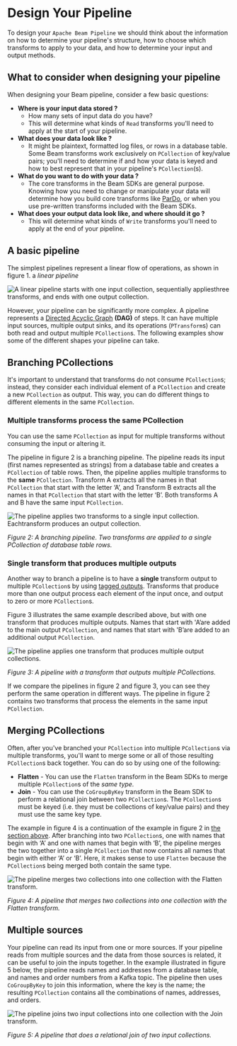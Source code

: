# Design Your Pipeline

To design your `Apache Beam Pipeline` we should think about the information on how to determine your pipeline's structure, how to choose which transforms to apply to your data, and how to determine your input and output methods.

## What to consider when designing your pipeline

When designing your Beam pipeline, consider a few basic questions:

* **Where is your input data stored ?**
  * How many sets of input data do you have?
  * This will determine what kinds of `Read` transforms you'll need to apply at the start of your pipeline.
* **What does your data look like ?**
  * It might be plaintext, formatted log files, or rows in a database table. Some Beam transforms work exclusively on `PCollection` of key/value pairs; you'll need to determine if and how your data is keyed and how to best represent that in your pipeline's `PCollection`(s).
* **What do you want to do with your data ?**
  * The core transforms in the Beam SDKs are general purpose. Knowing how you need to change or manipulate your data will determine how you build core transforms like [ParDo](https://beam.apache.org/documentation/programming-guide/#pardo), or when you use pre-written transforms included with the Beam SDKs.
* **What does your output data look like, and where should it go ?**
  * This will determine what kinds of `Write` transforms you'll need to apply at the end of your pipeline.

## A basic pipeline

The simplest pipelines represent a linear flow of operations, as shown in figure 1. a *linear pipeline*

![A linear pipeline starts with one input collection, sequentially appliesthree transforms, and ends with one output collection.](https://beam.apache.org/images/design-your-pipeline-linear.svg)

However, your pipeline can be significantly more complex. A pipeline represents a [Directed Acyclic Graph](https://en.wikipedia.org/wiki/Directed_acyclic_graph) **(DAG)** of steps. It can have multiple input sources, multiple output sinks, and its operations (`PTransform`s) can both read and output multiple `PCollection`s. The following examples show some of the different shapes your pipeline can take.

## Branching PCollections

It's important to understand that transforms do not consume `PCollection`s; instead, they consider each individual element of a `PCollection` and create a new `PCollection` as output. This way, you can do different things to different elements in the same `PCollection`.

### Multiple transforms process the same PCollection

You can use the same `PCollection` as input for multiple transforms without consuming the input or altering it.

The pipeline in figure 2 is a branching pipeline. The pipeline reads its input (first names represented as strings) from a database table and creates a `PCollection` of table rows. Then, the pipeline applies multiple transforms to the **same** `PCollection`. Transform A extracts all the names in that `PCollection` that start with the letter ‘A’, and Transform B extracts all the names in that `PCollection` that start with the letter ‘B’. Both transforms A and B have the same input `PCollection`.

![The pipeline applies two transforms to a single input collection. Eachtransform produces an output collection.](https://beam.apache.org/images/design-your-pipeline-multiple-pcollections.svg)

*Figure 2: A branching pipeline. Two transforms are applied to a single PCollection of database table rows.*


### Single transform that produces multiple outputs

Another way to branch a pipeline is to have a **single** transform output to multiple `PCollection`s by using [tagged outputs](https://beam.apache.org/documentation/programming-guide/#additional-outputs). Transforms that produce more than one output process each element of the input once, and output to zero or more `PCollection`s.

Figure 3 illustrates the same example described above, but with one transform that produces multiple outputs. Names that start with 'A’are added to the main output `PCollection`, and names that start with 'B’are added to an additional output `PCollection`.

![The pipeline applies one transform that produces multiple output collections.](https://beam.apache.org/images/design-your-pipeline-additional-outputs.svg)

*Figure 3: A pipeline with a transform that outputs multiple PCollections.*

If we compare the pipelines in figure 2 and figure 3, you can see they perform the same operation in different ways. The pipeline in figure 2 contains two transforms that process the elements in the same input `PCollection`. 

## Merging PCollections

Often, after you've branched your `PCollection` into multiple `PCollection`s via multiple transforms, you'll want to merge some or all of those resulting `PCollection`s back together. You can do so by using one of the following:

* **Flatten** - You can use the `Flatten` transform in the Beam SDKs to merge multiple `PCollection`s of the  *same type.*
* **Join** - You can use the `CoGroupByKey` transform in the Beam SDK to perform a relational join between two `PCollection`s. The `PCollection`s must be keyed (i.e. they must be collections of key/value pairs) and they must use the same key type.

The example in figure 4 is a continuation of the example in figure 2 in [the section above](https://beam.apache.org/documentation/pipelines/design-your-pipeline/#multiple-transforms-process-the-same-pcollection). After branching into two `PCollection`s, one with names that begin with ‘A’ and one with names that begin with ‘B’, the pipeline merges the two together into a single `PCollection` that now contains all names that begin with either ‘A’ or ‘B’. Here, it makes sense to use `Flatten` because the `PCollection`s being merged both contain the same type.

![The pipeline merges two collections into one collection with the Flatten transform.](https://beam.apache.org/images/design-your-pipeline-flatten.svg)

*Figure 4: A pipeline that merges two collections into one collection with the Flatten transform.*

## Multiple sources

Your pipeline can read its input from one or more sources. If your pipeline reads from multiple sources and the data from those sources is related, it can be useful to join the inputs together. In the example illustrated in figure 5 below, the pipeline reads names and addresses from a database table, and names and order numbers from a Kafka topic. The pipeline then uses `CoGroupByKey` to join this information, where the key is the name; the resulting `PCollection` contains all the combinations of names, addresses, and orders.

![The pipeline joins two input collections into one collection with the Join transform.](https://beam.apache.org/images/design-your-pipeline-join.svg)

*Figure 5: A pipeline that does a relational join of two input collections.*

